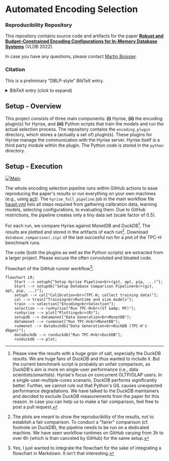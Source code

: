 # Automated Encoding Selection
### Reproducibility Repository

This repository contains source code and artifacts for the paper [**Robust and Budget-Constrained Encoding Configurations for In-Memory Database Systems**](https://www.vldb.org/pvldb/vol15/p780-boissier.pdf) (VLDB 2022).

In case you have any questions, please contact [Martin Boissier](https://hpi.de/plattner/people/phd-students/martin-boissier.html).


### Citation

This is a preliminary "DBLP-style" BibTeX entry.
<details><summary>BibTeX entry (click to expand)</summary>

```bibtex
@article{DBLPlike:journals/pvldb/Boissier22,
  author    = {Martin Boissier},
  title     = {Robust and Budget-Constrained Encoding Configurations for In-Memory Database Systems},
  journal   = {Proc. {VLDB} Endow.},
  volume    = {15},
  number    = {4},
  pages     = {780--793},
  year      = {2022},
  url       = {https://www.vldb.org/pvldb/vol15/p780-boissier.pdf}
}
```
</details>


## Setup - Overview

This project consists of three main components: **(i)** Hyrise, **(ii)** the encoding plugin(s) for Hyrise, and **(iii)** Python scripts that train the models and run the actual selection process.
The repository contains the `encoding_plugin` directory, which stores a (actually a set of) plugin(s). These plugins for Hyrise manage the communication with the Hyrise server. Hyrise itself is a third party module within the plugin.
The Python code is stored in the `python` directory.


## Setup - Execution

[![Main](https://github.com/hyrise/encoding_selection/actions/workflows/haupt.yml/badge.svg)](https://github.com/hyrise/encoding_selection/actions/workflows/haupt.yml)

The whole encoding selection pipeline runs within GitHub actions to ease reproducing the paper's results or run everything on your own machines (e.g., using [act](https://github.com/nektos/act)).
The `hyrise_full_pipeline` job in the main workflow file [haupt.yml](https://github.com/hyrise/encoding_selection/blob/main/.github/workflows/haupt.yml#L20) lists all steps required from gathering calibration data, learning models, selecting configurations, to evaluating them.
Due to GitHub restrictions, the pipeline creates only a tiny data set (scale factor of 0.5).

For each run, we compare Hyrise against MonetDB and DuckDB[^1].
The results are plotted and stored in the artifacts of each run[^2].
Download `database_comparison(.zip)` of the last succesful run for a plot of the TPC-H benchmark runs.


The code (both the plugins as well as the Python scripts) are extracted from a larger project.
Please excuse the often convoluted and bloated code.

Flowchart of the GitHub runner workflow[^3]:
```mermaid
flowchart LR;
    Start --> setuph["Setup Hyrise Pipeline<br>(git, apt, pip, ...)"];
    Start --> setupdb["Setup Database Comparison Pipeline<br>(git, apt, pip, ...)"];
    setuph --> cal["Calibration<br>(TPC-H; collect training data)"];
    cal --> train["Training<br>Runtime and size models"];
    train --> selection["Encoding<br>Selection"];
    selection --> runhyrise["Run TPC-H<br>(ST &amp; MT)"];
    runhyrise --> plot["Plotting<br>(R)"];
    setupdb --> datamonet["Data Generation<br>MonetDB"];
    datamonet --> runmonet["Run TPC-H<br>MonetDB"];
    runmonet --> dataduckdb["Data Generation<br>DuckDB (TPC-H's dbgen)"];
    dataduckdb --> runduckdb["Run TPC-H<br>DuckDB"];
    runduckdb --> plot;
```

[^1]: Please view the results with a huge grain of salt, especially the DuckDB results.
We are huge fans of DuckDB and thus wanted to include it.
But the current benchmark script is probably an unfair comparison, as DuckDB's aim is more on single-user performance (i.e., data scientists/smartists).
Hyrise's focus on concurrent OLTP/OLAP users.
In a single-user-multiple-cores scenario, DuckDB performs significantly better.
Further, we cannot rule out that Python's GIL causes unexpected performance degradations.
We have talked to the DuckDB maintainers and decided to exclude DuckDB measurements from the paper for this reason.
In case you can help us to make a fair comparison, feel free to post a pull request.

[^2]: The plots are meant to show the reproducibility of the results, not to establish a fair comparison.
To conduct a "fairer" comparison (cf. footnote on DuckDB), the pipeline needs to be run on a dedicated machine.
We have seen workflow runtimes on GitHub varying from 3h to over 6h (which is than canceled by GitHub) for the same setup.

[^3]: Yes, I just wanted to integrate the flowchart for the sake of integrating a flowchart in Markdown. It isn't that interesting.
